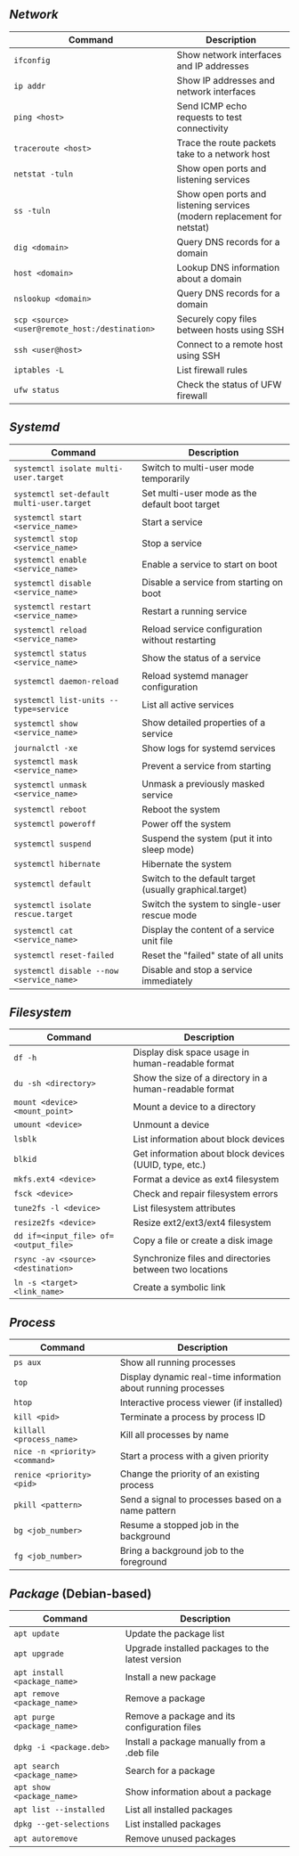 ## ***Network***

| Command                                     | Description                                                   | 
| ------------------------------------------- | ------------------------------------------------------------- |
| `ifconfig`                                  | Show network interfaces and IP addresses                      |
| `ip addr`                                   | Show IP addresses and network interfaces                      |
| `ping <host>`                               | Send ICMP echo requests to test connectivity                  |
| `traceroute <host>`                         | Trace the route packets take to a network host                |
| `netstat -tuln`                             | Show open ports and listening services                        |
| `ss -tuln`                                  | Show open ports and listening services (modern replacement for netstat) |
| `dig <domain>`                              | Query DNS records for a domain                                |
| `host <domain>`                             | Lookup DNS information about a domain                         |
| `nslookup <domain>`                         | Query DNS records for a domain                                |
| `scp <source> <user@remote_host:/destination>` | Securely copy files between hosts using SSH                |
| `ssh <user@host>`                           | Connect to a remote host using SSH                            |
| `iptables -L`                               | List firewall rules                                           |
| `ufw status`                                | Check the status of UFW firewall                              |

## ***Systemd***

| Command                                            | Description                                               |
| -------------------------------------------------- | --------------------------------------------------------- |
| `systemctl isolate multi-user.target`              | Switch to multi-user mode temporarily                     |
| `systemctl set-default multi-user.target`          | Set multi-user mode as the default boot target            |
| `systemctl start <service_name>`                   | Start a service                                           |
| `systemctl stop <service_name>`                    | Stop a service                                            |
| `systemctl enable <service_name>`                  | Enable a service to start on boot                         |
| `systemctl disable <service_name>`                 | Disable a service from starting on boot                   |
| `systemctl restart <service_name>`                 | Restart a running service                                 |
| `systemctl reload <service_name>`                  | Reload service configuration without restarting           |
| `systemctl status <service_name>`                  | Show the status of a service                              |
| `systemctl daemon-reload`                          | Reload systemd manager configuration                      |
| `systemctl list-units --type=service`              | List all active services                                  |
| `systemctl show <service_name>`                    | Show detailed properties of a service                     |
| `journalctl -xe`                                   | Show logs for systemd services                            |
| `systemctl mask <service_name>`                    | Prevent a service from starting                           |
| `systemctl unmask <service_name>`                  | Unmask a previously masked service                        |
| `systemctl reboot`                                 | Reboot the system                                         |
| `systemctl poweroff`                               | Power off the system                                      |
| `systemctl suspend`                                | Suspend the system (put it into sleep mode)               |
| `systemctl hibernate`                              | Hibernate the system                                      |
| `systemctl default`                                | Switch to the default target (usually graphical.target)   |
| `systemctl isolate rescue.target`                  | Switch the system to single-user rescue mode              |
| `systemctl cat <service_name>`                     | Display the content of a service unit file                |
| `systemctl reset-failed`                           | Reset the "failed" state of all units                     |
| `systemctl disable --now <service_name>`           | Disable and stop a service immediately                    |

## ***Filesystem***

| Command                                     | Description                                                   |
| ------------------------------------------- | ------------------------------------------------------------- |
| `df -h`                                     | Display disk space usage in human-readable format             |
| `du -sh <directory>`                        | Show the size of a directory in a human-readable format       |
| `mount <device> <mount_point>`              | Mount a device to a directory                                 |
| `umount <device>`                           | Unmount a device                                              |
| `lsblk`                                     | List information about block devices                          |
| `blkid`                                     | Get information about block devices (UUID, type, etc.)        |
| `mkfs.ext4 <device>`                        | Format a device as ext4 filesystem                            |
| `fsck <device>`                             | Check and repair filesystem errors                            |
| `tune2fs -l <device>`                       | List filesystem attributes                                    |
| `resize2fs <device>`                        | Resize ext2/ext3/ext4 filesystem                              |
| `dd if=<input_file> of=<output_file>`       | Copy a file or create a disk image                            |
| `rsync -av <source> <destination>`          | Synchronize files and directories between two locations       |
| `ln -s <target> <link_name>`                | Create a symbolic link                                        |


## ***Process*** 

| Command                                     | Description                                                   |
| ------------------------------------------- | ------------------------------------------------------------- |
| `ps aux`                                    | Show all running processes                                    |
| `top`                                       | Display dynamic real-time information about running processes |
| `htop`                                      | Interactive process viewer (if installed)                     |
| `kill <pid>`                                | Terminate a process by process ID                             |
| `killall <process_name>`                    | Kill all processes by name                                    |
| `nice -n <priority> <command>`              | Start a process with a given priority                         |
| `renice <priority> <pid>`                   | Change the priority of an existing process                    |
| `pkill <pattern>`                           | Send a signal to processes based on a name pattern            |
| `bg <job_number>`                           | Resume a stopped job in the background                        |
| `fg <job_number>`                           | Bring a background job to the foreground                      |


## ***Package*** (Debian-based)

| Command                                     | Description                                                  |
| ------------------------------------------- | ------------------------------------------------------------ |
| `apt update`                                | Update the package list                                      |
| `apt upgrade`                               | Upgrade installed packages to the latest version              |
| `apt install <package_name>`                | Install a new package                                        |
| `apt remove <package_name>`                 | Remove a package                                             |
| `apt purge <package_name>`                  | Remove a package and its configuration files                 |
| `dpkg -i <package.deb>`                     | Install a package manually from a .deb file                  |
| `apt search <package_name>`                 | Search for a package                                         |
| `apt show <package_name>`                   | Show information about a package                             |
| `apt list --installed`                      | List all installed packages                                  |
| `dpkg --get-selections`                     | List installed packages                                      |
| `apt autoremove`                            | Remove unused packages                                       |
